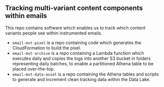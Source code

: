 Tracking multi-variant content components within emails
-------------------------------------------------------

This repo contains software which enables us to track which content variants people see within instrumented emails.

- `email-mvt-pixel` is a repo containing code which generates the CloudFormation to build the pixel.
- `email-mvt-archive` is a repo containing a Lambda function which executes daily and copies the logs into another S3 bucket in folders representing daily batches, to enable a partitioned Athena table to be placed over-the-top.
- `email-mvt-data-asset` is a repo containing the Athena tables and scripts to generate and increment clean tracking data within the Data Lake.